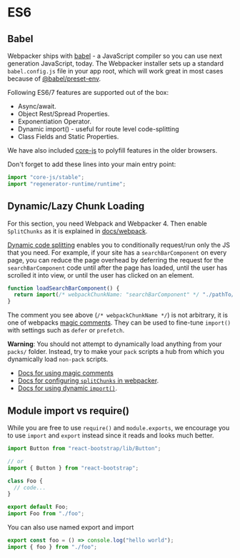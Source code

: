 # ES6

## Babel

Webpacker ships with [babel](https://babeljs.io/) - a JavaScript compiler so
you can use next generation JavaScript, today. The Webpacker installer sets up a
standard `babel.config.js` file in your app root, which will work great in most cases
because of [@babel/preset-env](https://github.com/babel/babel/tree/master/packages/babel-preset-env).

Following ES6/7 features are supported out of the box:

- Async/await.
- Object Rest/Spread Properties.
- Exponentiation Operator.
- Dynamic import() - useful for route level code-splitting
- Class Fields and Static Properties.

We have also included [core-js](https://github.com/zloirock/core-js) to polyfill features in the
older browsers.

Don't forget to add these lines into your main entry point:

```js
import "core-js/stable";
import "regenerator-runtime/runtime";
```

## Dynamic/Lazy Chunk Loading

For this section, you need Webpack and Webpacker 4. Then enable `SplitChunks` as it is explained in [docs/webpack](webpack.md).

[Dynamic code splitting](https://webpack.js.org/guides/code-splitting#dynamic-imports) enables you to conditionally request/run only the JS that you need. For example, if your site has a `searchBarComponent` on every page, you can reduce the page overhead by deferring the request for the `searchBarComponent` code until after the page has loaded, until the user has scrolled it into view, or until the user has clicked on an element.

```js
function loadSearchBarComponent() {
  return import(/* webpackChunkName: "searchBarComponent" */ "./pathTo/searchBarComponent");
}
```

The comment you see above (`/* webpackChunkName */`) is not arbitrary, it is one of webpacks [magic comments](https://webpack.js.org/api/module-methods/#magic-comments). They can be used to fine-tune `import()` with settings such as `defer` or `prefetch`.

**Warning**: You should not attempt to dynamically load anything from your `packs/` folder. Instead, try to make your `pack` scripts a hub from which you dynamically load `non-pack` scripts.

- [Docs for using magic comments](https://webpack.js.org/api/module-methods/#magic-comments)
- [Docs for configuring `splitChunks` in webpacker](https://github.com/rails/webpacker/blob/master/docs/webpack.md#add-splitchunks-webpack-v4).
- [Docs for using dynamic `import()`](https://webpack.js.org/guides/code-splitting#dynamic-imports).

## Module import vs require()

While you are free to use `require()` and `module.exports`, we encourage you
to use `import` and `export` instead since it reads and looks much better.

```js
import Button from "react-bootstrap/lib/Button";

// or
import { Button } from "react-bootstrap";

class Foo {
  // code...
}

export default Foo;
import Foo from "./foo";
```

You can also use named export and import

```js
export const foo = () => console.log("hello world");
import { foo } from "./foo";
```
